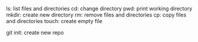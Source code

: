 ls: list files and directories
cd: change directory
pwd: print working directory
mkdir: create new directory
rm: remove files and directories
cp: copy files and directories
touch: create empty file

git init: create new repo
